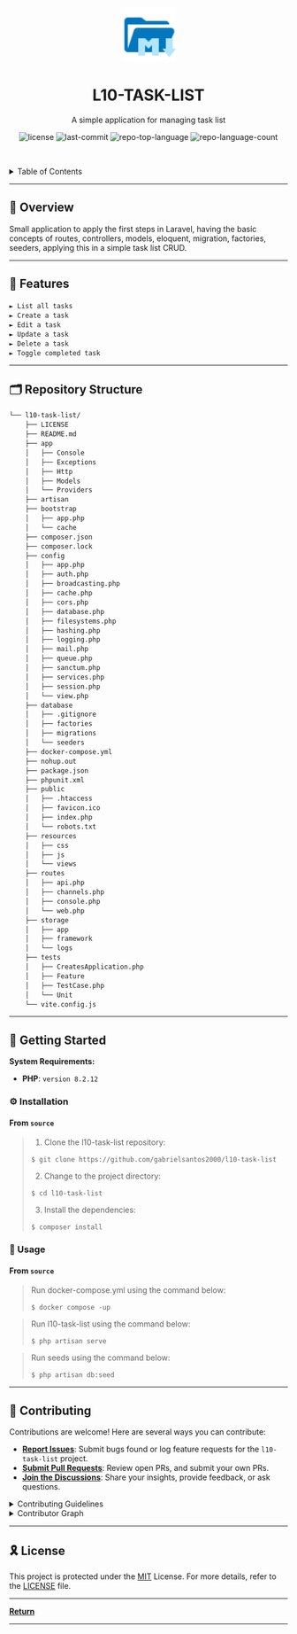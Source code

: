 <p align="center">
  <img src="https://raw.githubusercontent.com/PKief/vscode-material-icon-theme/ec559a9f6bfd399b82bb44393651661b08aaf7ba/icons/folder-markdown-open.svg" width="100" alt="project-logo">
</p>
<p align="center">
    <h1 align="center">L10-TASK-LIST</h1>
</p>
<p align="center">
    A simple application for managing task list
</p>
<p align="center">
	<img src="https://img.shields.io/github/license/gabrielsantos2000/l10-task-list?style=default&logo=opensourceinitiative&logoColor=white&color=0080ff" alt="license">
	<img src="https://img.shields.io/github/last-commit/gabrielsantos2000/l10-task-list?style=default&logo=git&logoColor=white&color=0080ff" alt="last-commit">
	<img src="https://img.shields.io/github/languages/top/gabrielsantos2000/l10-task-list?style=default&color=0080ff" alt="repo-top-language">
	<img src="https://img.shields.io/github/languages/count/gabrielsantos2000/l10-task-list?style=default&color=0080ff" alt="repo-language-count">
<p>
<p align="center">
	<!-- default option, no dependency badges. -->
</p>

<br><!-- TABLE OF CONTENTS -->
<details>
  <summary>Table of Contents</summary><br>

- [📍 Overview](#-overview)
- [🧩 Features](#-features)
- [🗂️ Repository Structure](#️-repository-structure)
- [📦 Modules](#-modules)
- [🚀 Getting Started](#-getting-started)
    - [⚙️ Installation](#️-installation)
    - [🤖 Usage](#-usage)
- [🤝 Contributing](#-contributing)
- [🎗 License](#-license)
</details>
<hr>

## 📍 Overview

Small application to apply the first steps in Laravel, having the basic concepts of routes, controllers, models, eloquent, migration, factories, seeders, applying this in a simple task list CRUD.

---

## 🧩 Features

<code>► List all tasks</code>\
<code>► Create a task</code>\
<code>► Edit a task</code>\
<code>► Update a task</code>\
<code>► Delete a task</code>\
<code>► Toggle completed task</code>

---

## 🗂️ Repository Structure

```sh
└── l10-task-list/
    ├── LICENSE
    ├── README.md
    ├── app
    │   ├── Console
    │   ├── Exceptions
    │   ├── Http
    │   ├── Models
    │   └── Providers
    ├── artisan
    ├── bootstrap
    │   ├── app.php
    │   └── cache
    ├── composer.json
    ├── composer.lock
    ├── config
    │   ├── app.php
    │   ├── auth.php
    │   ├── broadcasting.php
    │   ├── cache.php
    │   ├── cors.php
    │   ├── database.php
    │   ├── filesystems.php
    │   ├── hashing.php
    │   ├── logging.php
    │   ├── mail.php
    │   ├── queue.php
    │   ├── sanctum.php
    │   ├── services.php
    │   ├── session.php
    │   └── view.php
    ├── database
    │   ├── .gitignore
    │   ├── factories
    │   ├── migrations
    │   └── seeders
    ├── docker-compose.yml
    ├── nohup.out
    ├── package.json
    ├── phpunit.xml
    ├── public
    │   ├── .htaccess
    │   ├── favicon.ico
    │   ├── index.php
    │   └── robots.txt
    ├── resources
    │   ├── css
    │   ├── js
    │   └── views
    ├── routes
    │   ├── api.php
    │   ├── channels.php
    │   ├── console.php
    │   └── web.php
    ├── storage
    │   ├── app
    │   ├── framework
    │   └── logs
    ├── tests
    │   ├── CreatesApplication.php
    │   ├── Feature
    │   ├── TestCase.php
    │   └── Unit
    └── vite.config.js
```

---

## 🚀 Getting Started

**System Requirements:**

* **PHP**: `version 8.2.12`

### ⚙️ Installation

<h4>From <code>source</code></h4>

> 1. Clone the l10-task-list repository:
>
> ```console
> $ git clone https://github.com/gabrielsantos2000/l10-task-list
> ```
>
> 2. Change to the project directory:
> ```console
> $ cd l10-task-list
> ```
>
> 3. Install the dependencies:
> ```console
> $ composer install
> ```

### 🤖 Usage

<h4>From <code>source</code></h4>

> Run docker-compose.yml using the command below:
> ```console
> $ docker compose -up
> ```

> Run l10-task-list using the command below:
> ```console
> $ php artisan serve
> ```

> Run seeds using the command below:
> ```console
> $ php artisan db:seed
> ```

---

## 🤝 Contributing

Contributions are welcome! Here are several ways you can contribute:

- **[Report Issues](https://github.com/gabrielsantos2000/l10-task-list/issues)**: Submit bugs found or log feature requests for the `l10-task-list` project.
- **[Submit Pull Requests](https://github.com/gabrielsantos2000/l10-task-list/blob/main/CONTRIBUTING.md)**: Review open PRs, and submit your own PRs.
- **[Join the Discussions](https://github.com/gabrielsantos2000/l10-task-list/discussions)**: Share your insights, provide feedback, or ask questions.

<details closed>
<summary>Contributing Guidelines</summary>

1. **Fork the Repository**: Start by forking the project repository to your github account.
2. **Clone Locally**: Clone the forked repository to your local machine using a git client.
   ```sh
   git clone https://github.com/gabrielsantos2000/l10-task-list
   ```
3. **Create a New Branch**: Always work on a new branch, giving it a descriptive name.
   ```sh
   git checkout -b new-feature-x
   ```
4. **Make Your Changes**: Develop and test your changes locally.
5. **Commit Your Changes**: Commit with a clear message describing your updates.
   ```sh
   git commit -m 'Implemented new feature x.'
   ```
6. **Push to github**: Push the changes to your forked repository.
   ```sh
   git push origin new-feature-x
   ```
7. **Submit a Pull Request**: Create a PR against the original project repository. Clearly describe the changes and their motivations.
8. **Review**: Once your PR is reviewed and approved, it will be merged into the main branch. Congratulations on your contribution!
</details>

<details closed>
<summary>Contributor Graph</summary>
<br>
<p align="center">
   <a href="https://github.com{/gabrielsantos2000/l10-task-list/}graphs/contributors">
      <img src="https://contrib.rocks/image?repo=gabrielsantos2000/l10-task-list">
   </a>
</p>
</details>

---

## 🎗 License

This project is protected under the [MIT](https://choosealicense.com/licenses/mit/) License. For more details, refer to the [LICENSE](https://choosealicense.com/licenses/) file.

---

[**Return**](#-overview)

---
